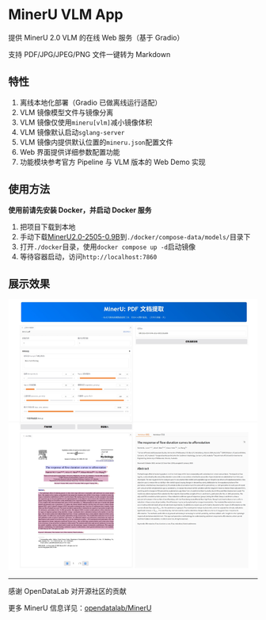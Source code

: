 # MinerU VLM App

提供 MinerU 2.0 VLM 的在线 Web 服务（基于 Gradio）

支持 PDF/JPG/JPEG/PNG 文件一键转为 Markdown

## 特性

1. 离线本地化部署（Gradio 已做离线运行适配）
2. VLM 镜像模型文件与镜像分离
3. VLM 镜像仅使用`mineru[vlm]`减小镜像体积
4. VLM 镜像默认启动`sglang-server`
5. VLM 镜像内提供默认位置的`mineru.json`配置文件
6. Web 界面提供详细参数配置功能
7. 功能模块参考官方 Pipeline 与 VLM 版本的 Web Demo 实现

## 使用方法

**使用前请先安装 Docker，并启动 Docker 服务**

1. 把项目下载到本地
2. 手动下载[MinerU2.0-2505-0.9B](https://www.modelscope.cn/models/OpenDataLab/MinerU2.0-2505-0.9B)到`./docker/compose-data/models/`目录下
3. 打开`./docker`目录，使用`docker compose up -d`启动镜像
4. 等待容器启动，访问`http://localhost:7860`

## 展示效果

![Web Page](docs/page.jpeg)

---

感谢 OpenDataLab 对开源社区的贡献

更多 MinerU 信息详见：[opendatalab/MinerU](https://github.com/opendatalab/MinerU)
